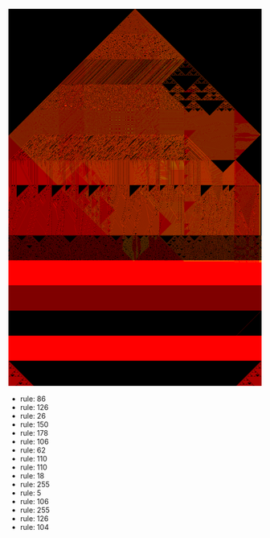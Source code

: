 ![photo](./output.png) 
 * rule: 86
* rule: 126
* rule: 26
* rule: 150
* rule: 178
* rule: 106
* rule: 62
* rule: 110
* rule: 110
* rule: 18
* rule: 255
* rule: 5
* rule: 106
* rule: 255
* rule: 126
* rule: 104
